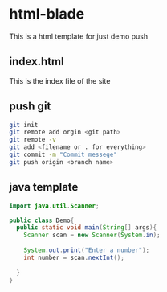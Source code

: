 # html-blade
This is a html template for just demo push

## index.html
This is the index file of the site

## push git

```bash
git init
git remote add orgin <git path>
git remote -v
git add <filename or . for everything>
git commit -m "Commit messege"
git push origin <branch name>
```
## java template

```java
import java.util.Scanner;

public class Demo{
  public static void main(String[] args){
    Scanner scan = new Scanner(System.in);
    
    System.out.print("Enter a number");
    int number = scan.nextInt();
  
  }
}
```
